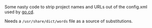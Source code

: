 Some nasty code to strip project names and URLs out of the config.xml used by [go.cd]("http://www.go.cd/").

Needs a ``/usr/share/dict/words`` file as a source of substitutions.